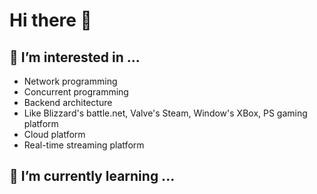# Hi there 👋

## 🔭 I’m interested in ...
- Network programming
- Concurrent programming
- Backend architecture
- Like Blizzard's battle.net, Valve's Steam, Window's XBox, PS gaming platform
- Cloud platform
- Real-time streaming platform

## 🌱 I’m currently learning ...
